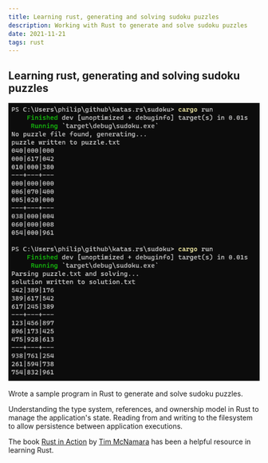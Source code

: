 ```yaml
---
title: Learning rust, generating and solving sudoku puzzles
description: Working with Rust to generate and solve sudoku puzzles
date: 2021-11-21
tags: rust
---
```

## Learning rust, generating and solving sudoku puzzles

![Terminal application generating and solving a sudoku puzzle](/articles/rust-sudoku/sudoku-generator-solver.png)

Wrote a sample program in Rust to generate and solve sudoku puzzles.

Understanding the type system, references, and ownership model in Rust to manage the application's state. Reading from and writing to the filesystem to allow persistence between application executions.

The book [Rust in Action](https://www.rustinaction.com/) by [Tim McNamara](https://twitter.com/timClicks) has been a helpful resource in learning Rust.